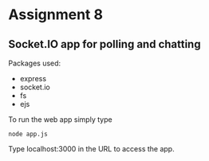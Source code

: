 # Assignment 8
## Socket.IO app for polling and chatting

Packages used:
- express
- socket.io
- fs
- ejs

To run the web app simply type
```
node app.js
```
Type localhost:3000 in the URL to access the app.
